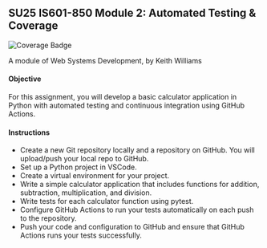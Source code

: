 ## SU25 IS601-850 Module 2: Automated Testing & Coverage
![Coverage Badge](https://github.com/lcphutchinson/is601_2/actions/workflows/ci.yml/badge.svg)

A module of Web Systems Development, by Keith Williams

#### Objective

For this assignment, you will develop a basic calculator application in Python with automated testing and continuous integration using GitHub Actions.

#### Instructions

+ Create a new Git repository locally and a repository on GitHub. You will upload/push your local repo to GitHub.
+ Set up a Python project in VSCode.
+ Create a virtual environment for your project.
+ Write a simple calculator application that includes functions for addition, subtraction, multiplication, and division.
+ Write tests for each calculator function using pytest.
+ Configure GitHub Actions to run your tests automatically on each push to the repository.
+ Push your code and configuration to GitHub and ensure that GitHub Actions runs your tests successfully.

